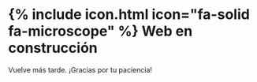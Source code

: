 # {% include icon.html icon="fa-solid fa-microscope" %} Web en construcción

Vuelve más tarde. ¡Gracias por tu paciencia!